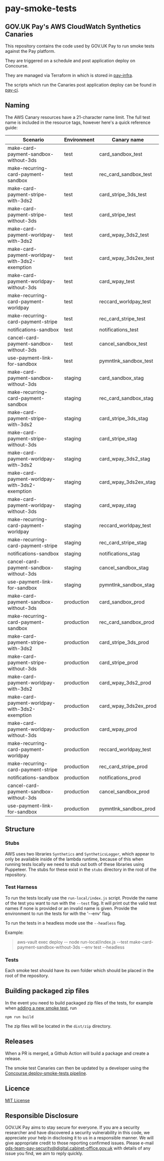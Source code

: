 # pay-smoke-tests
## GOV.UK Pay's AWS CloudWatch Synthetics Canaries

This repository contains the code used by GOV.UK Pay to run smoke tests against the Pay platform.

They are triggered on a schedule and post application deploy on Concourse.

They are managed via Terraform in which is stored in [pay-infra](https://github.com/alphagov/pay-infra).

The scripts which run the Canaries post application deploy can be found in [pay-ci](https://github.com/alphagov/pay-ci).

## Naming

The AWS Canary resources have a 21-character name limit. The full test name is included
in the resource tags, however here's a quick reference guide:

| Scenario                                       | Environment | Canary name           |
|------------------------------------------------|-------------|-----------------------|
| make-card-payment-sandbox-without-3ds          | test        | card_sandbox_test     |
| make-recurring-card-payment-sandbox            | test        | rec_card_sandbox_test |
| make-card-payment-stripe-with-3ds2             | test        | card_stripe_3ds_test  |
| make-card-payment-stripe-without-3ds           | test        | card_stripe_test      |
| make-card-payment-worldpay-with-3ds2           | test        | card_wpay_3ds2_test   |
| make-card-payment-worldpay-with-3ds2-exemption | test        | card_wpay_3ds2ex_test |
| make-card-payment-worldpay-without-3ds         | test        | card_wpay_test        |
| make-recurring-card-payment-worldpay           | test        | reccard_worldpay_test |
| make-recurring-card-payment-stripe             | test        | rec_card_stripe_test  |
| notifications-sandbox                          | test        | notifications_test    |
| cancel-card-payment-sandbox-without-3ds        | test        | cancel_sandbox_test   |
| use-payment-link-for-sandbox                   | test        | pymntlnk_sandbox_test |
| make-card-payment-sandbox-without-3ds          | staging     | card_sandbox_stag     |
| make-recurring-card-payment-sandbox            | staging     | rec_card_sandbox_stag |
| make-card-payment-stripe-with-3ds2             | staging     | card_stripe_3ds_stag  |
| make-card-payment-stripe-without-3ds           | staging     | card_stripe_stag      |
| make-card-payment-worldpay-with-3ds2           | staging     | card_wpay_3ds2_stag   |
| make-card-payment-worldpay-with-3ds2-exemption | staging     | card_wpay_3ds2ex_stag |
| make-card-payment-worldpay-without-3ds         | staging     | card_wpay_stag        |
| make-recurring-card-payment-worldpay           | staging     | reccard_worldpay_test |
| make-recurring-card-payment-stripe             | staging     | rec_card_stripe_stag  |
| notifications-sandbox                          | staging     | notifications_stag    |
| cancel-card-payment-sandbox-without-3ds        | staging     | cancel_sandbox_stag   |
| use-payment-link-for-sandbox                   | staging     | pymntlnk_sandbox_stag |
| make-card-payment-sandbox-without-3ds          | production  | card_sandbox_prod     |
| make-recurring-card-payment-sandbox            | production  | rec_card_sandbox_prod |
| make-card-payment-stripe-with-3ds2             | production  | card_stripe_3ds_prod  |
| make-card-payment-stripe-without-3ds           | production  | card_stripe_prod      |
| make-card-payment-worldpay-with-3ds2           | production  | card_wpay_3ds2_prod   |
| make-card-payment-worldpay-with-3ds2-exemption | production  | card_wpay_3ds2ex_prod |
| make-card-payment-worldpay-without-3ds         | production  | card_wpay_prod        |
| make-recurring-card-payment-worldpay           | production  | reccard_worldpay_test |
| make-recurring-card-payment-stripe             | production  | rec_card_stripe_prod  |
| notifications-sandbox                          | production  | notifications_prod    |
| cancel-card-payment-sandbox-without-3ds        | production  | cancel_sandbox_prod   |
| use-payment-link-for-sandbox                   | production  | pymntlnk_sandbox_prod |

## Structure

### Stubs
AWS uses two libraries `Synthetics` and `SyntheticsLogger`, which appear to only be available inside of the lambda runtime, because of this when running tests locally we need to stub out both of these libraries using Puppeteer. The stubs for these exist in the `stubs` directory in the root of the repository.

### Test Harness 
To run the tests locally use the `run-local/index.js` script. Provide the name
of the test you want to run with the `--test` flag. It will print out the valid
test names if none is provided or an invalid name is given. Provide the environment to run the tests for with the '--env' flag.

To run the tests in a headless mode use the `--headless` flag.

Example:

> aws-vault exec deploy -- node run-local/index.js --test make-card-payment-sandbox-without-3ds --env test --headless

### Tests
Each smoke test should have its own folder which should be placed in the root of the repository.

## Building packaged zip files

In the event you need to build packaged zip files of the tests, for example when [adding a new smoke test](https://pay-team-manual.cloudapps.digital/manual/tools/canary.html#adding-a-new-smoke-test), run 

```
npm run build 
```
The zip files will be located in the `dist/zip` directory.

## Releases

When a PR is merged, a Github Action will build a package and create a release.

The smoke test Canaries can then be updated by a developer using the [Concourse deploy-smoke-tests pipeline](https://pay-cd.deploy.payments.service.gov.uk/teams/pay-deploy/pipelines/deploy-smoke-tests).


## Licence
[MIT License](LICENCE)

## Responsible Disclosure
GOV.UK Pay aims to stay secure for everyone. If you are a security researcher and have discovered a security vulnerability in this code, we appreciate your help in disclosing it to us in a responsible manner. We will give appropriate credit to those reporting confirmed issues. Please e-mail gds-team-pay-security@digital.cabinet-office.gov.uk with details of any issue you find, we aim to reply quickly.
